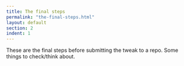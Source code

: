 ```yaml
---
title: The final steps
permalink: "the-final-steps.html"
layout: default
section: 2
indent: 1
---
```


These are the final steps before submitting the tweak to a repo. Some things to check/think about.